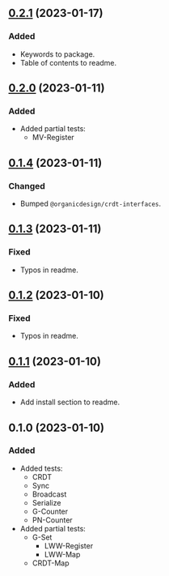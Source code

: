 ## [0.2.1](https://github.com/organicdesign/crdt-tests/compare/v0.2.0...v0.2.1) (2023-01-17)

### Added

* Keywords to package.
* Table of contents to readme.

## [0.2.0](https://github.com/organicdesign/crdt-tests/compare/v0.1.4...v0.2.0) (2023-01-11)

### Added

* Added partial tests:
  * MV-Register

## [0.1.4](https://github.com/organicdesign/crdt-tests/compare/v0.1.3...v0.1.4) (2023-01-11)

### Changed

* Bumped `@organicdesign/crdt-interfaces`.

## [0.1.3](https://github.com/organicdesign/crdt-tests/compare/v0.1.2...v0.1.3) (2023-01-11)

### Fixed

* Typos in readme.

## [0.1.2](https://github.com/organicdesign/crdt-tests/compare/v0.1.1...v0.1.2) (2023-01-10)

### Fixed

* Typos in readme.

## [0.1.1](https://github.com/organicdesign/crdt-tests/compare/v0.1.0...v0.1.1) (2023-01-10)

### Added

* Add install section to readme.

## 0.1.0 (2023-01-10)

### Added

* Added tests:
  * CRDT
  * Sync
  * Broadcast
  * Serialize
  * G-Counter
  * PN-Counter
* Added partial tests:
  * G-Set
	* LWW-Register
	* LWW-Map
  * CRDT-Map
